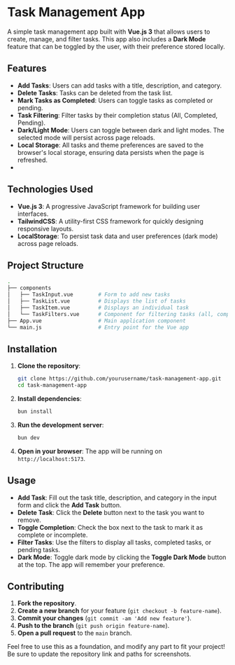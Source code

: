 # Task Management App

A simple task management app built with **Vue.js 3** that allows users to create, manage, and filter tasks. This app also includes a **Dark Mode** feature that can be toggled by the user, with their preference stored locally.

## Features

- **Add Tasks**: Users can add tasks with a title, description, and category.
- **Delete Tasks**: Tasks can be deleted from the task list.
- **Mark Tasks as Completed**: Users can toggle tasks as completed or pending.
- **Task Filtering**: Filter tasks by their completion status (All, Completed, Pending).
- **Dark/Light Mode**: Users can toggle between dark and light modes. The selected mode will persist across page reloads.
- **Local Storage**: All tasks and theme preferences are saved to the browser's local storage, ensuring data persists when the page is refreshed.
- 
## Technologies Used

- **Vue.js 3**: A progressive JavaScript framework for building user interfaces.
- **TailwindCSS**: A utility-first CSS framework for quickly designing responsive layouts.
- **LocalStorage**: To persist task data and user preferences (dark mode) across page reloads.

## Project Structure

```bash
.
├── components
│   ├── TaskInput.vue        # Form to add new tasks
│   ├── TaskList.vue         # Displays the list of tasks
│   ├── TaskItem.vue         # Displays an individual task
│   └── TaskFilters.vue      # Component for filtering tasks (all, completed, pending)
├── App.vue                  # Main application component
└── main.js                  # Entry point for the Vue app
```

## Installation

1. **Clone the repository**:
   ```bash
   git clone https://github.com/yourusername/task-management-app.git
   cd task-management-app
   ```

2. **Install dependencies**:
   ```bash
   bun install
   ```

3. **Run the development server**:
   ```bash
   bun dev
   ```

4. **Open in your browser**:
   The app will be running on `http://localhost:5173`.

## Usage

- **Add Task**: Fill out the task title, description, and category in the input form and click the **Add Task** button.
- **Delete Task**: Click the **Delete** button next to the task you want to remove.
- **Toggle Completion**: Check the box next to the task to mark it as complete or incomplete.
- **Filter Tasks**: Use the filters to display all tasks, completed tasks, or pending tasks.
- **Dark Mode**: Toggle dark mode by clicking the **Toggle Dark Mode** button at the top. The app will remember your preference.

## Contributing

1. **Fork the repository**.
2. **Create a new branch** for your feature (`git checkout -b feature-name`).
3. **Commit your changes** (`git commit -am 'Add new feature'`).
4. **Push to the branch** (`git push origin feature-name`).
5. **Open a pull request** to the `main` branch.

Feel free to use this as a foundation, and modify any part to fit your project! Be sure to update the repository link and paths for screenshots.

